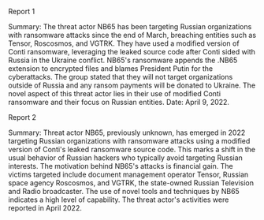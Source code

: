 
Report 1

Summary: The threat actor NB65 has been targeting Russian organizations with ransomware attacks since the end of March, breaching entities such as Tensor, Roscosmos, and VGTRK. They have used a modified version of Conti ransomware, leveraging the leaked source code after Conti sided with Russia in the Ukraine conflict. NB65's ransomware appends the .NB65 extension to encrypted files and blames President Putin for the cyberattacks. The group stated that they will not target organizations outside of Russia and any ransom payments will be donated to Ukraine. The novel aspect of this threat actor lies in their use of modified Conti ransomware and their focus on Russian entities. Date: April 9, 2022.





Report 2

Summary:
Threat actor NB65, previously unknown, has emerged in 2022 targeting Russian organizations with ransomware attacks using a modified version of Conti's leaked ransomware source code. This marks a shift in the usual behavior of Russian hackers who typically avoid targeting Russian interests. The motivation behind NB65's attacks is financial gain. The victims targeted include document management operator Tensor, Russian space agency Roscosmos, and VGTRK, the state-owned Russian Television and Radio broadcaster. The use of novel tools and techniques by NB65 indicates a high level of capability. The threat actor's activities were reported in April 2022.


